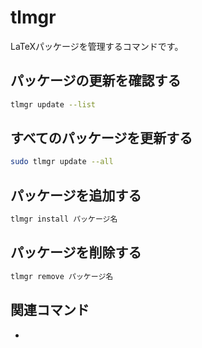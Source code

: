 # tlmgr

LaTeXパッケージを管理するコマンドです。

## パッケージの更新を確認する

```bash
tlmgr update --list
```

## すべてのパッケージを更新する

```bash
sudo tlmgr update --all
```

## パッケージを追加する

```bash
tlmgr install パッケージ名
```

## パッケージを削除する

```bash
tlmgr remove パッケージ名
```

## 関連コマンド

- [](command-texdoc.md)
